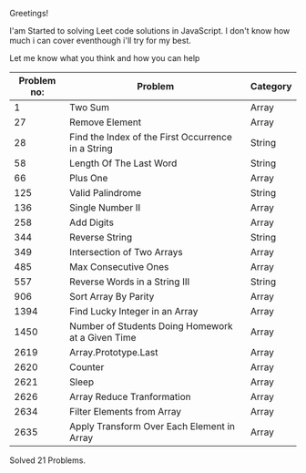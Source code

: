 

 Greetings!
 
 I'am Started to solving Leet code solutions in JavaScript. I don't know how much i can cover eventhough i'll try for my best.
 
Let me know what you think and how you can help


| Problem no:   | Problem                                     |Category   |
| ------------- | -------------                               |-----------
| 1             | Two Sum                                     |Array      |
| 27            | Remove Element                              |Array      |
| 28            | Find the Index of the First Occurrence in a String      |String     |
| 58            | Length Of The Last Word                     |String     |
| 66            | Plus One                                    |Array      |
| 125           | Valid Palindrome                            |String     |
| 136           | Single Number II                            |Array      |
| 258           | Add Digits                                  |Array      |
| 344           | Reverse String                              |String     |
| 349           | Intersection of Two Arrays                  |Array      |
| 485           | Max Consecutive Ones                        |Array      |
| 557           | Reverse Words in a String III               |String     |
| 906           | Sort Array By Parity                        |Array      |
| 1394          | Find Lucky Integer in an Array              |Array      |
| 1450          | Number of Students Doing Homework at a Given Time       |Array      |
| 2619          | Array.Prototype.Last                        |Array      |
| 2620          | Counter                                     |Array      |
| 2621          | Sleep                                       |Array      |
| 2626          | Array Reduce Tranformation                  |Array      |
| 2634          | Filter Elements from Array                  |Array      |
| 2635          | Apply Transform Over Each Element in Array  |Array      |


Solved 21 Problems.